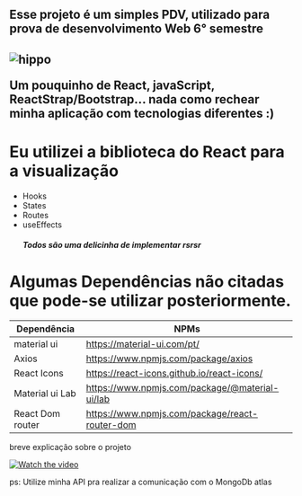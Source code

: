 <h2>Esse projeto é um simples PDV, utilizado para prova de desenvolvimento Web 6° semestre<h2>
  
   ![hippo](https://media.giphy.com/media/1C8bHHJturSx2/giphy.gif)
   
   Um pouquinho de React, javaScript, ReactStrap/Bootstrap... nada como rechear minha aplicação com tecnologias diferentes :)
   
# Eu utilizei a biblioteca do React para a visualização
  - Hooks
  - States
  - Routes
  - useEffects
         <h5>Todos são uma delicinha de implementar rsrsr<h5>

# Algumas Dependências não citadas que pode-se utilizar posteriormente.

| Dependência | NPMs |
| ------ | ------ |
| material ui | https://material-ui.com/pt/ |
| Axios | https://www.npmjs.com/package/axios |
| React Icons |https://react-icons.github.io/react-icons/ |
| Material ui Lab | https://www.npmjs.com/package/@material-ui/lab |
| React Dom router |https://www.npmjs.com/package/react-router-dom |

breve explicação sobre o projeto

[![Watch the video](https://i.imgur.com/vKb2F1B.png)](https://youtu.be/A8TkbR5OTqo)

ps: Utilize minha API pra realizar a comunicação com o MongoDb atlas
